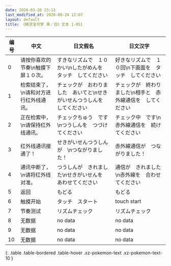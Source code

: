 ```yaml
---
date: 2020-03-26 23:13
last_modified_at: 2020-08-24 12:07
layout: default
title: 《精灵宝可梦 黑／白》文本 1-051
---
```

| 编号 | 中文 | 日文假名 | 日文汉字 |
| ---- | ---- | ---- | --- |
| 0 | 请按你喜欢的节奏\n触摸下屏１０次。 | すきなリズムで　１０かい\nしたがめんを　タッチ　してください | 好きなリズムで　１０回\n下画面を　タッチ　してください |
| 1 | 检索结束了，\n请和对方进行红外线通讯。 | チェックが　おわりました　あいてと\nせきがいせんつうしんを　してください | チェックが　終わりました\n相手と　赤外線通信を　してください |
| 2 | 正在检索中，\n请保持红外线通讯。 | チェックちゅう　です\nつうしんを　つづけてください | チェック中　です\n赤外線通信を　続けてください |
| 3 | 红外线通讯接通了！ | せきがいせんつうしんが　\nつながりました！ | 赤外線通信が　つながりました！ |
| 4 | 通讯中断了，\n请将红外线对准。 | つうしんが　きれました\nせきがいせんを　あわせてください | 通信が　きれました\n赤外線を　合わせてください |
| 5 | 返回 | もどる | もどる |
| 6 | 触摸开始 | タッチ　スタート | touch start |
| 7 | 节奏测试 | リズムチェック | リズムチェック |
| 8 | 无数据 | no data | no data |
| 9 | 无数据 | no data | no data |
| 10 | 无数据 | no data | no data |
{: .table .table-bordered .table-hover .xz-pokemon-text .xz-pokemon-text-10 }
